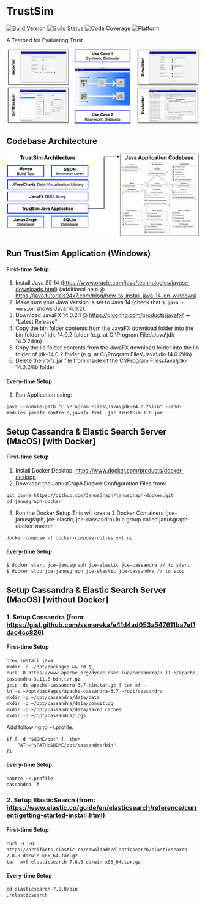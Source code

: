# TrustSim
[![Build Version](https://img.shields.io/badge/build-v1.0-brightgreen)](https://github.com/louisheery/trust-sim)
[![Build Status](https://img.shields.io/badge/build_status-published-brightgreen)](https://github.com/louisheery/trust-sim)
[![Code Coverage](https://img.shields.io/badge/code_coverage-82%25-brightgreen)](https://github.com/louisheery/trust-sim)
[![Platform](https://img.shields.io/badge/platform-linux--64%20%7C%20win--64%20%7C%20osx--64%20%7C-lightgrey)](https://github.com/louisheery/trust-sim)

A Testbed for Evaluating Trust

![TrustSim](https://github.com/louisheery/trust-sim/raw/master/images/architecture.png)

## Codebase Architecture
![TrustSim](https://github.com/louisheery/trust-sim/raw/master/images/codebasearchitecture.png)


## Run TrustSim Application (Windows)
#### First-time Setup
1. Install Java SE 14 (https://www.oracle.com/java/technologies/javase-downloads.html) (additional help @ https://java.tutorials24x7.com/blog/how-to-install-java-14-on-windows)
2. Make sure your Java Version is set to Java 14 (check that ```$ java -version``` shows Java 14.0.2).
3. Download JavaFX 14.0.2.1 @ https://gluonhq.com/products/javafx/ -> "Latest Release".
4. Copy the bin folder contents from the JavaFX download folder into the bin folder of jdk-14.0.2 folder (e.g. at C:\Program Files\Java\jdk-14.0.2\bin)
5. Copy the lib folder contents from the JavaFX download folder into the lib folder of jdk-14.0.2 folder (e.g. at C:\Program Files\Java\jdk-14.0.2\lib)
6. Delete the jrt-fs.jar file from inside of the C:/Program Files/Java/jdk-14.0.2/lib folder

#### Every-time Setup
1. Run Application using:
```
java --module-path "C:\Program Files\Java\jdk-14.0.2\lib" --add-modules javafx.controls,javafx.fxml -jar TrustSim-1.0.jar
```

## Setup Cassandra & Elastic Search Server (MacOS) [with Docker]
#### First-time Setup
1. Install Docker Desktop: https://www.docker.com/products/docker-desktop
2. Download the JanusGraph Docker Configuration Files from:
```
git clone https://github.com/JanusGraph/janusgraph-docker.git
cd janusgraph-docker
```
3. Run the Docker Setup
This will create 3 Docker Containers (jce-janusgraph, jce-elastic, jce-cassandra) in a group called janusgraph-docker-master
```
docker-compose -f docker-compose-cql-es.yml up
```
#### Every-time Setup
```
$ docker start jce-janusgraph jce-elastic jce-cassandra // to start
$ docker stop jce-janusgraph jce-elastic jce-cassandra // to stop
```

## Setup Cassandra & Elastic Search Server (MacOS) [without Docker]
### 1. Setup Cassandra (from: https://gist.github.com/ssmereka/e41d4ad053a547611ba7ef1dac4cc826)
#### First-time Setup
```
brew install java
mkdir -p ~/opt/packages && cd $_
curl -O https://www.apache.org/dyn/closer.lua/cassandra/3.11.6/apache-cassandra-3.11.6-bin.tar.gz
gzip -dc apache-cassandra-3.7-bin.tar.gz | tar xf -
ln -s ~/opt/packages/apache-cassandra-3.7 ~/opt/cassandra
mkdir -p ~/opt/cassandra/data/data
mkdir -p ~/opt/cassandra/data/commitlog
mkdir -p ~/opt/cassandra/data/saved_caches
mkdir -p ~/opt/cassandra/logs
```
Add following to ~/.profile:
```
if [ -d "$HOME/opt" ]; then
    PATH="$PATH:$HOME/opt/cassandra/bin"
fi
```

#### Every-time Setup
```
source ~/.profile
cassandra -f
```
### 2. Setup ElasticSearch (from: https://www.elastic.co/guide/en/elasticsearch/reference/current/getting-started-install.html)
#### First-time Setup
```
curl -L -O https://artifacts.elastic.co/downloads/elasticsearch/elasticsearch-7.8.0-darwin-x86_64.tar.gz
tar -xvf elasticsearch-7.8.0-darwin-x86_64.tar.gz
```

#### Every-time Setup
```
cd elasticsearch-7.8.0/bin
./elasticsearch
```
